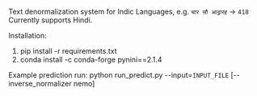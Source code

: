 Text denormalization system for Indic Languages, e.g. `चार सौ आट्ठारह` -> `418` <br>
Currently supports Hindi.

Installation:
1. pip install -r requirements.txt
2. conda install -c conda-forge pynini==2.1.4


Example prediction run:
python run_predict.py  --input=`INPUT_FILE` [--inverse_normalizer nemo]
